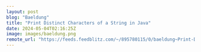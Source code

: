 ```yaml
---
layout: post
blog: "Baeldung"
title: "Print Distinct Characters of a String in Java"
date: 2024-05-04T02:16:25Z
image: images/baeldung.png
remote_url: "https://feeds.feedblitz.com/~/895780115/0/baeldung~Print-Distinct-Characters-of-a-String-in-Java"
---
```

